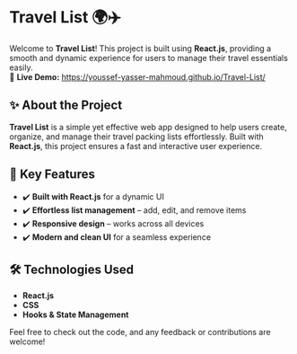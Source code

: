 # Travel List 🌍✈️  

Welcome to **Travel List**! This project is built using **React.js**, providing a smooth and dynamic experience for users to manage their travel essentials easily.  
🚀 **Live Demo:** https://youssef-yasser-mahmoud.github.io/Travel-List/  

## ✨ About the Project  
**Travel List** is a simple yet effective web app designed to help users create, organize, and manage their travel packing lists effortlessly. Built with **React.js**, this project ensures a fast and interactive user experience.  

## 🚀 Key Features  
- ✔️ **Built with React.js** for a dynamic UI  
- ✔️ **Effortless list management** – add, edit, and remove items  
- ✔️ **Responsive design** – works across all devices  
- ✔️ **Modern and clean UI** for a seamless experience  

## 🛠 Technologies Used  
-  **React.js**  
-  **CSS**  
-  **Hooks & State Management**  

Feel free to check out the code, and any feedback or contributions are welcome!  

